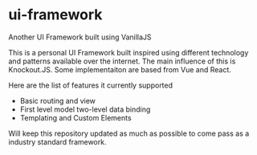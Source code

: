 # ui-framework
Another UI Framework built using VanillaJS

This is a personal UI Framework built inspired using different technology and patterns available over the internet. The main influence of this is Knockout.JS. Some implementaiton are based from Vue and React.

Here are the list of features it currently supported
- Basic routing and view
- First level model two-level data binding
- Templating and Custom Elements

Will keep this repository updated as much as possible to come pass as a industry standard framework.
